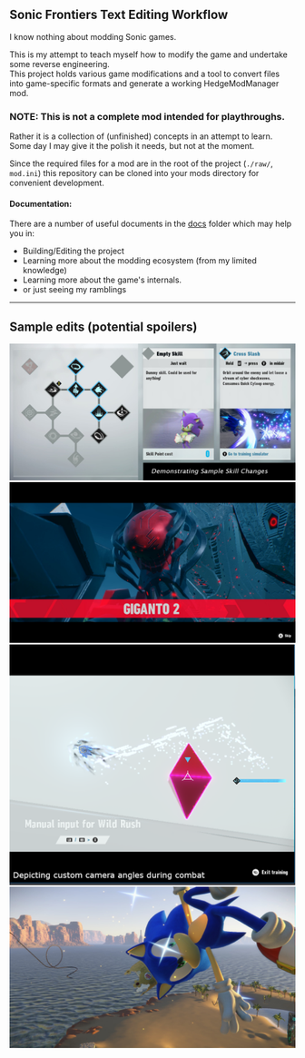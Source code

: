 ## Sonic Frontiers Text Editing Workflow
I know nothing about modding Sonic games.

This is my attempt to teach myself how to modify the game and undertake some reverse engineering.  
This project holds various game modifications and a tool to convert files into game-specific formats and generate a working HedgeModManager mod.

### **NOTE:** This is not a complete mod intended for playthroughs.
Rather it is a collection of (unfinished) concepts in an attempt to learn.
Some day I may give it the polish it needs, but not at the moment.

Since the required files for a mod are in the root of the project (`./raw/`, `mod.ini`)
this repository can be cloned into your mods directory for convenient development.

#### Documentation:
There are a number of useful documents in the [docs](/docs/) folder which may help you in:
- Building/Editing the project
- Learning more about the modding ecosystem (from my limited knowledge)
- Learning more about the game's internals.
- or just seeing my ramblings

--------

## Sample edits (potential spoilers)

![Main](/docs/res/Skill%20Edits.png)
![Supreme](/docs/res/Supreme.jpg)
![Wild Rush Camera Angle](/docs/res/WildRushCamera.png)
![King Sonic](/docs/res/King%20Sonic.jpg)